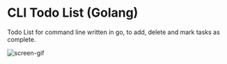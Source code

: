 # CLI Todo List (Golang)

Todo List for command line written in go, to add, delete and mark tasks as complete. 

![screen-gif](./img/screencast.gif)

